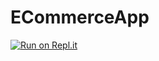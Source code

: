 # ECommerceApp
[![Run on Repl.it](https://repl.it/badge/github/heet-vakharia/ECommerceApp)](https://repl.it/github/heet-vakharia/ECommerceApp)